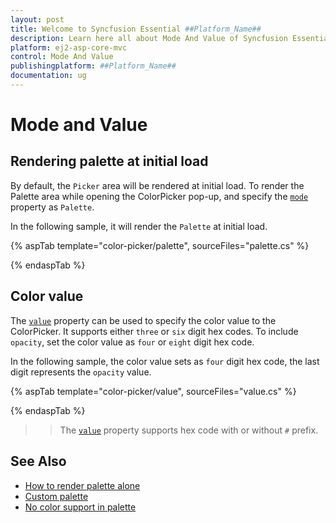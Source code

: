 ```yaml
---
layout: post
title: Welcome to Syncfusion Essential ##Platform_Name##
description: Learn here all about Mode And Value of Syncfusion Essential ##Platform_Name## widgets based on HTML5 and jQuery.
platform: ej2-asp-core-mvc
control: Mode And Value
publishingplatform: ##Platform_Name##
documentation: ug
---
```


# Mode and Value

## Rendering palette at initial load

By default, the `Picker` area will be rendered at initial load. To render the Palette area while opening the ColorPicker pop-up, and specify the [`mode`](https://help.syncfusion.com/cr/aspnetcore-js2/Syncfusion.EJ2.Inputs.ColorPicker.html#Syncfusion_EJ2_Inputs_ColorPicker_Mode) property as `Palette`.

In the following sample, it will render the `Palette` at initial load.

{% aspTab template="color-picker/palette", sourceFiles="palette.cs" %}

{% endaspTab %}

## Color value

The [`value`](https://help.syncfusion.com/cr/aspnetcore-js2/Syncfusion.EJ2.Inputs.ColorPicker.html#Syncfusion_EJ2_Inputs_ColorPicker_Value) property can be used to specify the color value to the
ColorPicker. It supports either `three` or `six` digit hex codes. To include `opacity`, set the color value as `four` or `eight` digit hex code.

In the following sample, the color value sets as `four` digit hex code, the last digit represents the `opacity` value.

{% aspTab template="color-picker/value", sourceFiles="value.cs" %}

{% endaspTab %}

>> The [`value`](https://help.syncfusion.com/cr/aspnetcore-js2/Syncfusion.EJ2.Inputs.ColorPicker.html#Syncfusion_EJ2_Inputs_ColorPicker_Value) property supports hex code with or without `#` prefix.

## See Also

* [How to render palette alone](./how-to/render-palette-alone)
* [Custom palette](./how-to/customize-colorpicker#custom-palette)
* [No color support in palette](./how-to/handle-no-color-support)